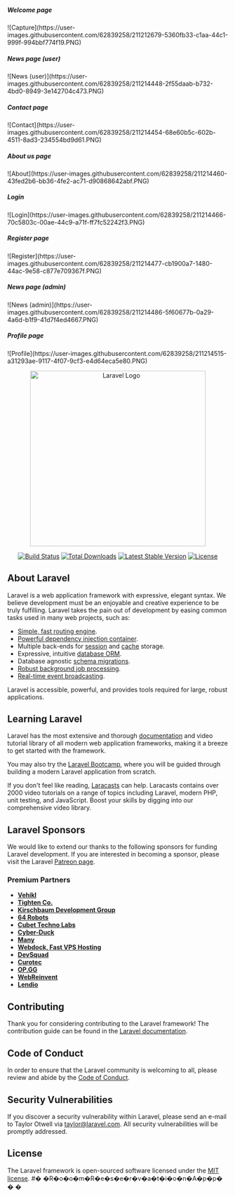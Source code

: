 <h5>Welcome page</h5>
![Capture](https://user-images.githubusercontent.com/62839258/211212679-5360fb33-c1aa-44c1-999f-994bbf774f19.PNG)

<h5>News page (user)</h5>
![News (user)](https://user-images.githubusercontent.com/62839258/211214448-2f55daab-b732-4bd0-8949-3e142704c473.PNG)

<h5>Contact page</h5>
![Contact](https://user-images.githubusercontent.com/62839258/211214454-68e60b5c-602b-4511-8ad3-234554bd9d61.PNG)

<h5>About us page</h5>
![About](https://user-images.githubusercontent.com/62839258/211214460-43fed2b6-bb36-4fe2-ac71-d90868642abf.PNG)

<h5>Login</h5>
![Login](https://user-images.githubusercontent.com/62839258/211214466-70c5803c-00ae-44c9-a71f-ff7fc52242f3.PNG)

<h5>Register page</h5>
![Register](https://user-images.githubusercontent.com/62839258/211214477-cb1900a7-1480-44ac-9e58-c877e709367f.PNG)

<h5>News page (admin)</h5>
![News (admin)](https://user-images.githubusercontent.com/62839258/211214486-5f60677b-0a29-4a6d-b1f9-41d7f4ed4667.PNG)

<h5>Profile page</h5>
![Profile](https://user-images.githubusercontent.com/62839258/211214515-a31293ae-9117-4f07-9cf3-e4d64eca5e80.PNG)

<p align="center"><a href="https://laravel.com" target="_blank"><img src="https://raw.githubusercontent.com/laravel/art/master/logo-lockup/5%20SVG/2%20CMYK/1%20Full%20Color/laravel-logolockup-cmyk-red.svg" width="400" alt="Laravel Logo"></a></p>

<p align="center">
<a href="https://travis-ci.org/laravel/framework"><img src="https://travis-ci.org/laravel/framework.svg" alt="Build Status"></a>
<a href="https://packagist.org/packages/laravel/framework"><img src="https://img.shields.io/packagist/dt/laravel/framework" alt="Total Downloads"></a>
<a href="https://packagist.org/packages/laravel/framework"><img src="https://img.shields.io/packagist/v/laravel/framework" alt="Latest Stable Version"></a>
<a href="https://packagist.org/packages/laravel/framework"><img src="https://img.shields.io/packagist/l/laravel/framework" alt="License"></a>
</p>

## About Laravel

Laravel is a web application framework with expressive, elegant syntax. We believe development must be an enjoyable and creative experience to be truly fulfilling. Laravel takes the pain out of development by easing common tasks used in many web projects, such as:

- [Simple, fast routing engine](https://laravel.com/docs/routing).
- [Powerful dependency injection container](https://laravel.com/docs/container).
- Multiple back-ends for [session](https://laravel.com/docs/session) and [cache](https://laravel.com/docs/cache) storage.
- Expressive, intuitive [database ORM](https://laravel.com/docs/eloquent).
- Database agnostic [schema migrations](https://laravel.com/docs/migrations).
- [Robust background job processing](https://laravel.com/docs/queues).
- [Real-time event broadcasting](https://laravel.com/docs/broadcasting).

Laravel is accessible, powerful, and provides tools required for large, robust applications.

## Learning Laravel

Laravel has the most extensive and thorough [documentation](https://laravel.com/docs) and video tutorial library of all modern web application frameworks, making it a breeze to get started with the framework.

You may also try the [Laravel Bootcamp](https://bootcamp.laravel.com), where you will be guided through building a modern Laravel application from scratch.

If you don't feel like reading, [Laracasts](https://laracasts.com) can help. Laracasts contains over 2000 video tutorials on a range of topics including Laravel, modern PHP, unit testing, and JavaScript. Boost your skills by digging into our comprehensive video library.

## Laravel Sponsors

We would like to extend our thanks to the following sponsors for funding Laravel development. If you are interested in becoming a sponsor, please visit the Laravel [Patreon page](https://patreon.com/taylorotwell).

### Premium Partners

- **[Vehikl](https://vehikl.com/)**
- **[Tighten Co.](https://tighten.co)**
- **[Kirschbaum Development Group](https://kirschbaumdevelopment.com)**
- **[64 Robots](https://64robots.com)**
- **[Cubet Techno Labs](https://cubettech.com)**
- **[Cyber-Duck](https://cyber-duck.co.uk)**
- **[Many](https://www.many.co.uk)**
- **[Webdock, Fast VPS Hosting](https://www.webdock.io/en)**
- **[DevSquad](https://devsquad.com)**
- **[Curotec](https://www.curotec.com/services/technologies/laravel/)**
- **[OP.GG](https://op.gg)**
- **[WebReinvent](https://webreinvent.com/?utm_source=laravel&utm_medium=github&utm_campaign=patreon-sponsors)**
- **[Lendio](https://lendio.com)**

## Contributing

Thank you for considering contributing to the Laravel framework! The contribution guide can be found in the [Laravel documentation](https://laravel.com/docs/contributions).

## Code of Conduct

In order to ensure that the Laravel community is welcoming to all, please review and abide by the [Code of Conduct](https://laravel.com/docs/contributions#code-of-conduct).

## Security Vulnerabilities

If you discover a security vulnerability within Laravel, please send an e-mail to Taylor Otwell via [taylor@laravel.com](mailto:taylor@laravel.com). All security vulnerabilities will be promptly addressed.

## License

The Laravel framework is open-sourced software licensed under the [MIT license](https://opensource.org/licenses/MIT).
#� �R�o�o�m�R�e�s�e�r�v�a�t�i�o�n�A�p�p�
�
�
